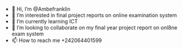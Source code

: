 - 👋 Hi, I’m @Ambefranklin
- 👀 I’m interested in final project reports on online examination system
- 🌱 I’m currently learning ICT
- 💞️ I’m looking to collaborate on my final year project report on onl8ne exam system
- 📫 How to reach me +242064401599

<!---
Ambefranklin/Ambefranklin is a ✨ special ✨ repository because its `README.md` (this file) appears on your GitHub profile.
You can click the Preview link to take a look at your changes.
--->
